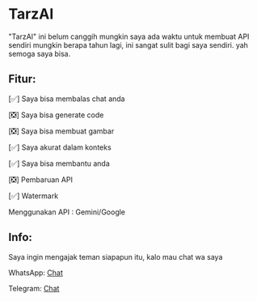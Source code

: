 # TarzAI
"TarzAI" ini belum canggih mungkin saya ada waktu untuk membuat API sendiri mungkin berapa tahun lagi, ini sangat sulit bagi saya sendiri. yah semoga saya bisa.

## Fitur:
[✅] Saya bisa membalas chat anda

[❎] Saya bisa generate code
 
[❎] Saya bisa membuat gambar

[✅] Saya akurat dalam konteks

[✅] Saya bisa membantu anda

[❎] Pembaruan API

[✅] Watermark

Menggunakan API	               : Gemini/Google
## Info:
Saya ingin mengajak teman siapapun itu, kalo mau chat wa saya 

WhatsApp: [Chat](https://wa.me/message/UYPM2Q2UEML2C1)

Telegram: [Chat](https://t.me/TarnaWijaya)
